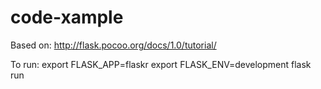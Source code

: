 # code-xample
Based on:
	http://flask.pocoo.org/docs/1.0/tutorial/

To run:
	export FLASK_APP=flaskr
	export FLASK_ENV=development
	flask run